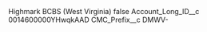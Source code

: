<?xml version="1.0" encoding="UTF-8"?>
<CustomMetadata xmlns="http://soap.sforce.com/2006/04/metadata" xmlns:xsi="http://www.w3.org/2001/XMLSchema-instance" xmlns:xsd="http://www.w3.org/2001/XMLSchema">
    <label>Highmark BCBS (West Virginia)</label>
    <protected>false</protected>
    <values>
        <field>Account_Long_ID__c</field>
        <value xsi:type="xsd:string">0014600000YHwqkAAD</value>
    </values>
    <values>
        <field>CMC_Prefix__c</field>
        <value xsi:type="xsd:string">DMWV-</value>
    </values>
</CustomMetadata>
